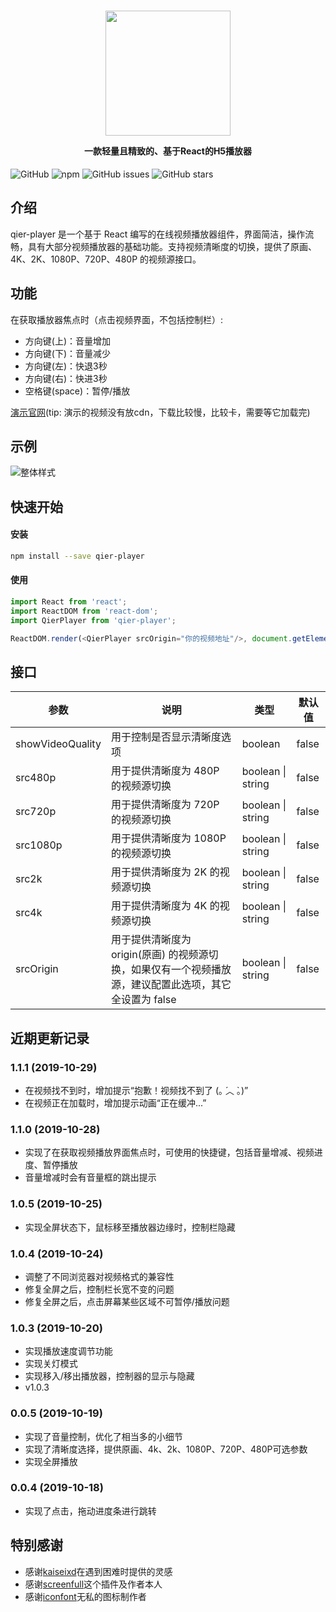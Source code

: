 <h1 align="center">
  <img src="https://i0.hdslb.com/bfs/album/d72f47cd98c9fb6287d7eaf002695de4f53de6f2.png" height="200" width="200"/>
  <p align="center" style="font-size: 0.5em">一款轻量且精致的、基于React的H5播放器</p>
</h1>

![GitHub](https://img.shields.io/github/license/vortesnail/qier-player) ![npm](https://img.shields.io/npm/v/qier-player) ![GitHub issues](https://img.shields.io/github/issues/vortesnail/qier-player) ![GitHub stars](https://img.shields.io/github/stars/vortesnail/qier-player)

## 介绍
qier-player 是一个基于 React 编写的在线视频播放器组件，界面简洁，操作流畅，具有大部分视频播放器的基础功能。支持视频清晰度的切换，提供了原画、4K、2K、1080P、720P、480P 的视频源接口。

## 功能
在获取播放器焦点时（点击视频界面，不包括控制栏）:
- 方向键(上)：音量增加
- 方向键(下)：音量减少
- 方向键(左)：快退3秒
- 方向键(右)：快进3秒
- 空格键(space)：暂停/播放

[演示官网](https://vortesnail.github.io/qier-player-demo/)(tip: 演示的视频没有放cdn，下载比较慢，比较卡，需要等它加载完)

## 示例
![整体样式](https://i0.hdslb.com/bfs/album/dc46482ec425ebf78f8501fb44f05f8b01cbda4b.png)


## 快速开始
#### 安装
```bash
npm install --save qier-player
```
#### 使用
```js
import React from 'react';
import ReactDOM from 'react-dom';
import QierPlayer from 'qier-player';

ReactDOM.render(<QierPlayer srcOrigin="你的视频地址"/>, document.getElementById('root'));
```

## 接口
| 参数  |  说明 | 类型  | 默认值  |
| ------------ | ------------ | ------------ | ------------ |
| showVideoQuality  | 用于控制是否显示清晰度选项  | boolean  |  false |
| src480p  |  用于提供清晰度为 480P 的视频源切换 | boolean &#124; string   | false  |
| src720p  |  用于提供清晰度为 720P 的视频源切换 | boolean &#124; string   | false  |
| src1080p  |  用于提供清晰度为 1080P 的视频源切换 | boolean &#124; string   | false  |
| src2k  |  用于提供清晰度为 2K 的视频源切换 | boolean &#124; string   | false  |
| src4k  |  用于提供清晰度为 4K 的视频源切换 | boolean &#124; string   | false  |
| srcOrigin  |  用于提供清晰度为 origin(原画) 的视频源切换，如果仅有一个视频播放源，建议配置此选项，其它全设置为 false | boolean &#124; string   | false  |

## 近期更新记录
### 1.1.1 (2019-10-29)
- 在视频找不到时，增加提示“抱歉！视频找不到了  (｡ ́︿ ̀｡)”
- 在视频正在加载时，增加提示动画“正在缓冲...”

### 1.1.0 (2019-10-28)
- 实现了在获取视频播放界面焦点时，可使用的快捷键，包括音量增减、视频进度、暂停播放
- 音量增减时会有音量框的跳出提示

### 1.0.5 (2019-10-25)
- 实现全屏状态下，鼠标移至播放器边缘时，控制栏隐藏

### 1.0.4 (2019-10-24)
- 调整了不同浏览器对视频格式的兼容性
- 修复全屏之后，控制栏长宽不变的问题
- 修复全屏之后，点击屏幕某些区域不可暂停/播放问题

### 1.0.3 (2019-10-20)
- 实现播放速度调节功能
- 实现关灯模式
- 实现移入/移出播放器，控制器的显示与隐藏
- v1.0.3

### 0.0.5 (2019-10-19)
- 实现了音量控制，优化了相当多的小细节
- 实现了清晰度选择，提供原画、4k、2k、1080P、720P、480P可选参数
- 实现全屏播放

### 0.0.4 (2019-10-18)
- 实现了点击，拖动进度条进行跳转


## 特别感谢
- 感谢[kaiseixd](https://github.com/kaiseixd)在遇到困难时提供的灵感
- 感谢[screenfull](https://github.com/sindresorhus/screenfull.js/)这个插件及作者本人
- 感谢[iconfont](https://www.iconfont.cn/)无私的图标制作者